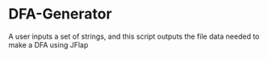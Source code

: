 # DFA-Generator
A user inputs a set of strings, and this script outputs the file data needed to make a DFA using JFlap
